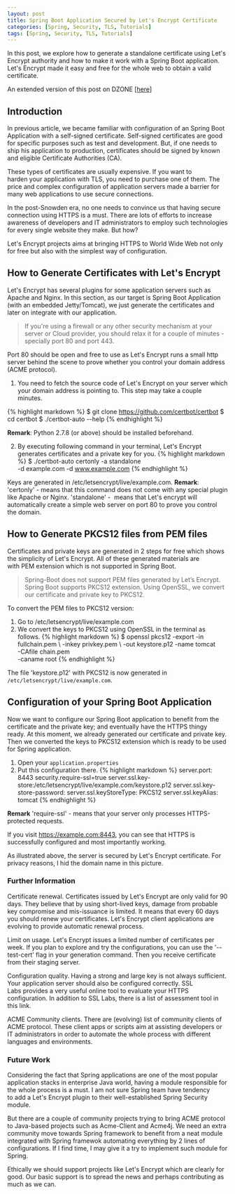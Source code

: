 ```yaml
---
layout: post
title: Spring Boot Application Secured by Let's Encrypt Certificate
categories: [Spring, Security, TLS, Tutorials]
tags: [Spring, Security, TLS, Tutorials]
---
```



In this post, we explore how to generate a standalone certificate using Let's Encrypt authority and how to make it work with a Spring Boot application. Let's Encrypt made it easy and free for the whole web to obtain a valid certificate.

<i class="fa fa-bookmark"></i> An extended version of this post on DZONE [[here][dzone]]

## Introduction

In previous article, we became familiar with configuration of an Spring Boot Application with a self-signed certificate. Self-signed certificates are good for specific purposes such as test and development. But, if one needs to ship his application to production, certificates should be signed by known and eligible Certificate Authorities (CA).

These types of certificates are usually expensive. If you want to harden your application with TLS, you need to purchase one of them. The price and complex configuration of application servers made a barrier for many web applications to use secure connections.

In the post-Snowden era, no one needs to convince us that having secure connection using HTTPS is a must. There are lots of efforts to increase awareness of developers and IT administrators to employ such technologies for every single website they make. But how?

Let's Encrypt projects aims at bringing HTTPS to World Wide Web not only for free but also with the simplest way of configuration.

## How to Generate Certificates with Let's Encrypt

Let's Encrypt has several plugins for some application servers such as Apache and Nginx. In this section, as our target is Spring Boot Application (with an embedded Jetty/Tomcat), we just generate the certificates and later on integrate with our application.

>  If you're using a firewall or any other security mechanism at your server or Cloud provider, you should relax it for a couple of minutes - specially port 80 and port 443.

Port 80 should be open and free to use as Let's Encrypt runs a small http server behind the scene to prove whether you control your domain address (ACME protocol).

1. You need to fetch the source code of Let's Encrypt on your server which your domain address is pointing to. This step may take a couple minutes.

{% highlight markdown %}
$ git clone https://github.com/certbot/certbot 
$ cd certbot
$ ./certbot-auto --help
{% endhighlight %}


__Remark__: Python 2.7.8 (or above) should be installed beforehand.

2. By executing following command in your terminal, Let's Encrypt generates certificates and a private key for you.
{% highlight markdown %}
$ ./certbot-auto certonly -a standalone \
     -d example.com -d www.example.com
{% endhighlight %}

Keys are generated in /etc/letsencrypt/live/example.com.
__Remark__:  
'certonly' - means that this command does not come with any special plugin like Apache or Nginx.
'standalone' -  means that Let's encrypt will automatically create a simple web server on port 80 to prove you control the domain.

## How to Generate PKCS12 files from PEM files

Certificates and private keys are generated in 2 steps for free which shows the simplicity of Let's Encrypt. All of these generated materials are with PEM extension which is not supported in Spring Boot.

>  Spring-Boot does not support PEM files generated by Let’s Encrypt. Spring Boot supports PKCS12 extension. Using OpenSSL, we convert our certificate and private key to PKCS12.

To convert the PEM files to PKCS12 version:

1. Go to /etc/letsencrypt/live/example.com
2. We convert the keys to PKCS12 using OpenSSL in the terminal as follows.
{% highlight markdown %}
$ openssl pkcs12 -export -in fullchain.pem \ 
                 -inkey privkey.pem \ 
                 -out keystore.p12 
                 -name tomcat \
                 -CAfile chain.pem \
                 -caname root
{% endhighlight %}

The file 'keystore.p12' with PKCS12 is now generated in `/etc/letsencrypt/live/example.com`.

## Configuration of your Spring Boot Application

Now we want to configure our Spring Boot application to benefit from the certificate and the private key; and eventually have the HTTPS thingy ready. At this moment, we already generated our certificate and private key. Then we converted the keys to PKCS12 extension which is ready to be used for Spring application.

1. Open your `application.properties`
2. Put this configuration there.
{% highlight markdown %}
server.port: 8443
security.require-ssl=true
server.ssl.key-store:/etc/letsencrypt/live/example.com/keystore.p12
server.ssl.key-store-password: <your-password>
server.ssl.keyStoreType: PKCS12
server.ssl.keyAlias: tomcat
{% endhighlight %}

__Remark__
'require-ssl' - means that your server only processes HTTPS-protected requests.

If you visit https://example.com:8443, you can see that HTTPS is successfully configured and most importantly working.



As illustrated above, the server is secured by Let's Encrypt certificate. For privacy reasons, I hid the domain name in this picture.


### Further Information

Certificate renewal. Certificates issued by Let's Encrypt are only valid for 90 days. They believe that by using short-lived keys, damage from probable key compromise and mis-issuance is limited. It means that every 60 days you should renew your certificates. Let's Encrypt client applications are evolving to provide automatic renewal process.

Limit on usage. Let's Encrypt issues a limited number of certificates per week. If you plan to explore and try the configurations, you can use the '--test-cert' flag in your generation command. Then you receive certificate from their staging server.

Configuration quality. Having a strong and large key is not always sufficient. Your application server should also be configured correctly. SSL Labs provides a very useful online tool to evaluate your HTTPS configuration. In addition to SSL Labs, there is a list of assessment tool in this link.

ACME Community clients. There are (evolving) list of community clients of ACME protocol. These client apps or scripts aim at assisting developers or IT administrators in order to automate the whole process with different languages and environments.



### Future Work

Considering the fact that Spring applications are one of the most popular application stacks in enterprise Java world, having a module responsible for the whole process is a must. I am not sure Spring team have tendency to add a Let's Encrypt plugin to their well-established Spring Security module.

But there are a couple of community projects trying to bring ACME protocol to Java-based projects such as Acme-Client and Acme4j. We need an extra community move towards Spring framework to benefit from a neat module integrated with Spring framewok automating everything by 2 lines of configurations. If I find time, I may give it a try to implement such module for Spring.

Ethically we should support projects like Let's Encrypt which are clearly for good. Our basic support is to spread the news and perhaps contributing as much as we can.


[dzone]: https://dzone.com/articles/spring-boot-secured-by-lets-encrypt